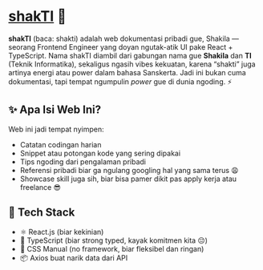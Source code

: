 # [shakTI](https://shakti.msync.my.id) 🚀

**shakTI** (baca: shakti) adalah web dokumentasi pribadi gue, Shakila — seorang Frontend Engineer yang doyan ngutak-atik UI pake React + TypeScript. Nama shakTI diambil dari gabungan nama gue **Shakila** dan **TI** (Teknik Informatika), sekaligus ngasih vibes kekuatan, karena “shakti” juga artinya energi atau power dalam bahasa Sanskerta. Jadi ini bukan cuma dokumentasi, tapi tempat ngumpulin _power_ gue di dunia ngoding. ⚡

## ✨ Apa Isi Web Ini?

Web ini jadi tempat nyimpen:

- Catatan codingan harian
- Snippet atau potongan kode yang sering dipakai
- Tips ngoding dari pengalaman pribadi
- Referensi pribadi biar ga ngulang googling hal yang sama terus 😩
- Showcase skill juga sih, biar bisa pamer dikit pas apply kerja atau freelance 😎

## 🔧 Tech Stack

- ⚛️ React.js (biar kekinian)
- 📘 TypeScript (biar strong typed, kayak komitmen kita 😔)
- 🎨 CSS Manual (no framework, biar fleksibel dan ringan)
- 📦 Axios buat narik data dari API
